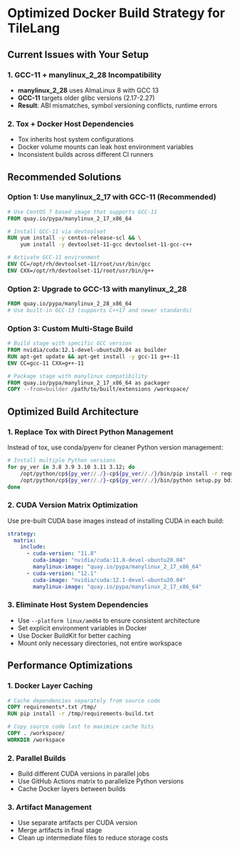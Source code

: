 # Optimized Docker Build Strategy for TileLang

## Current Issues with Your Setup

### 1. GCC-11 + manylinux_2_28 Incompatibility
- **manylinux_2_28** uses AlmaLinux 8 with GCC 13
- **GCC-11** targets older glibc versions (2.17-2.27)
- **Result**: ABI mismatches, symbol versioning conflicts, runtime errors

### 2. Tox + Docker Host Dependencies
- Tox inherits host system configurations
- Docker volume mounts can leak host environment variables
- Inconsistent builds across different CI runners

## Recommended Solutions

### Option 1: Use manylinux_2_17 with GCC-11 (Recommended)
```dockerfile
# Use CentOS 7 based image that supports GCC-11
FROM quay.io/pypa/manylinux_2_17_x86_64

# Install GCC-11 via devtoolset
RUN yum install -y centos-release-scl && \
    yum install -y devtoolset-11-gcc devtoolset-11-gcc-c++

# Activate GCC-11 environment
ENV CC=/opt/rh/devtoolset-11/root/usr/bin/gcc
ENV CXX=/opt/rh/devtoolset-11/root/usr/bin/g++
```

### Option 2: Upgrade to GCC-13 with manylinux_2_28
```dockerfile
FROM quay.io/pypa/manylinux_2_28_x86_64
# Use built-in GCC-13 (supports C++17 and newer standards)
```

### Option 3: Custom Multi-Stage Build
```dockerfile
# Build stage with specific GCC version
FROM nvidia/cuda:12.1-devel-ubuntu20.04 as builder
RUN apt-get update && apt-get install -y gcc-11 g++-11
ENV CC=gcc-11 CXX=g++-11

# Package stage with manylinux compatibility
FROM quay.io/pypa/manylinux_2_17_x86_64 as packager
COPY --from=builder /path/to/built/extensions /workspace/
```

## Optimized Build Architecture

### 1. Replace Tox with Direct Python Management
Instead of tox, use conda/pyenv for cleaner Python version management:

```bash
# Install multiple Python versions
for py_ver in 3.8 3.9 3.10 3.11 3.12; do
    /opt/python/cp${py_ver//./}-cp${py_ver//./}/bin/pip install -r requirements-build.txt
    /opt/python/cp${py_ver//./}-cp${py_ver//./}/bin/python setup.py bdist_wheel
done
```

### 2. CUDA Version Matrix Optimization
Use pre-built CUDA base images instead of installing CUDA in each build:

```yaml
strategy:
  matrix:
    include:
      - cuda-version: "11.8"
        cuda-image: "nvidia/cuda:11.8-devel-ubuntu20.04"
        manylinux-image: "quay.io/pypa/manylinux_2_17_x86_64"
      - cuda-version: "12.1" 
        cuda-image: "nvidia/cuda:12.1-devel-ubuntu20.04"
        manylinux-image: "quay.io/pypa/manylinux_2_17_x86_64"
```

### 3. Eliminate Host System Dependencies
- Use `--platform linux/amd64` to ensure consistent architecture
- Set explicit environment variables in Docker
- Use Docker BuildKit for better caching
- Mount only necessary directories, not entire workspace

## Performance Optimizations

### 1. Docker Layer Caching
```dockerfile
# Cache dependencies separately from source code
COPY requirements*.txt /tmp/
RUN pip install -r /tmp/requirements-build.txt

# Copy source code last to maximize cache hits
COPY . /workspace/
WORKDIR /workspace
```

### 2. Parallel Builds
- Build different CUDA versions in parallel jobs
- Use GitHub Actions matrix to parallelize Python versions
- Cache Docker layers between builds

### 3. Artifact Management
- Use separate artifacts per CUDA version
- Merge artifacts in final stage
- Clean up intermediate files to reduce storage costs
